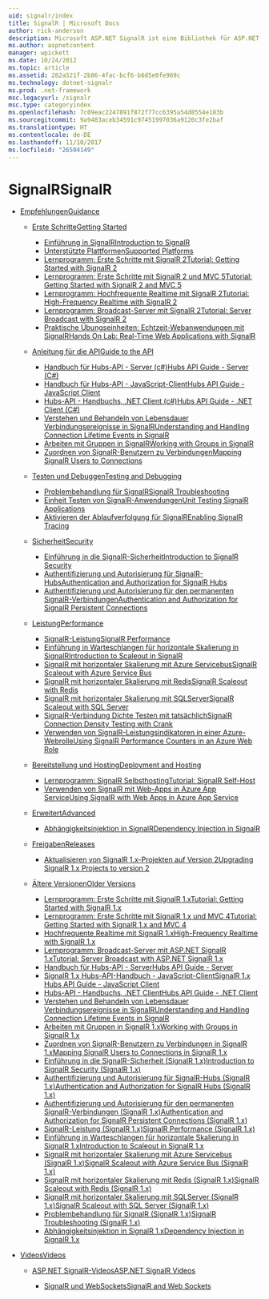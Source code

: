 ```yaml
---
uid: signalr/index
title: SignalR | Microsoft Docs
author: rick-anderson
description: Microsoft ASP.NET SignalR ist eine Bibliothek für ASP.NET-Entwickler,, die den Prozess des Hinzufügens von Echtzeit-Webfunktionen zu Ihren Anwendungen vereinfacht.
ms.author: aspnetcontent
manager: wpickett
ms.date: 10/24/2012
ms.topic: article
ms.assetid: 282a521f-2b86-4fac-bcf6-b6d5e0fe969c
ms.technology: dotnet-signalr
ms.prod: .net-framework
msc.legacyurl: /signalr
msc.type: categoryindex
ms.openlocfilehash: 7c09eac2247891f872f77cc6395a54d8554e183b
ms.sourcegitcommit: 9a9483aceb34591c97451997036a9120c3fe2baf
ms.translationtype: HT
ms.contentlocale: de-DE
ms.lasthandoff: 11/10/2017
ms.locfileid: "26504149"
---
```

<a name="signalr"></a><span data-ttu-id="c3cd3-103">SignalR</span><span class="sxs-lookup"><span data-stu-id="c3cd3-103">SignalR</span></span>
====================
- [<span data-ttu-id="c3cd3-104">Empfehlungen</span><span class="sxs-lookup"><span data-stu-id="c3cd3-104">Guidance</span></span>](overview/index.md)

    - [<span data-ttu-id="c3cd3-105">Erste Schritte</span><span class="sxs-lookup"><span data-stu-id="c3cd3-105">Getting Started</span></span>](overview/getting-started/index.md)

        - [<span data-ttu-id="c3cd3-106">Einführung in SignalR</span><span class="sxs-lookup"><span data-stu-id="c3cd3-106">Introduction to SignalR</span></span>](overview/getting-started/introduction-to-signalr.md)
        - [<span data-ttu-id="c3cd3-107">Unterstützte Plattformen</span><span class="sxs-lookup"><span data-stu-id="c3cd3-107">Supported Platforms</span></span>](overview/getting-started/supported-platforms.md)
        - [<span data-ttu-id="c3cd3-108">Lernprogramm: Erste Schritte mit SignalR 2</span><span class="sxs-lookup"><span data-stu-id="c3cd3-108">Tutorial: Getting Started with SignalR 2</span></span>](overview/getting-started/tutorial-getting-started-with-signalr.md)
        - [<span data-ttu-id="c3cd3-109">Lernprogramm: Erste Schritte mit SignalR 2 und MVC 5</span><span class="sxs-lookup"><span data-stu-id="c3cd3-109">Tutorial: Getting Started with SignalR 2 and MVC 5</span></span>](overview/getting-started/tutorial-getting-started-with-signalr-and-mvc.md)
        - [<span data-ttu-id="c3cd3-110">Lernprogramm: Hochfrequente Realtime mit SignalR 2</span><span class="sxs-lookup"><span data-stu-id="c3cd3-110">Tutorial: High-Frequency Realtime with SignalR 2</span></span>](overview/getting-started/tutorial-high-frequency-realtime-with-signalr.md)
        - [<span data-ttu-id="c3cd3-111">Lernprogramm: Broadcast-Server mit SignalR 2</span><span class="sxs-lookup"><span data-stu-id="c3cd3-111">Tutorial: Server Broadcast with SignalR 2</span></span>](overview/getting-started/tutorial-server-broadcast-with-signalr.md)
        - [<span data-ttu-id="c3cd3-112">Praktische Übungseinheiten: Echtzeit-Webanwendungen mit SignalR</span><span class="sxs-lookup"><span data-stu-id="c3cd3-112">Hands On Lab: Real-Time Web Applications with SignalR</span></span>](overview/getting-started/real-time-web-applications-with-signalr.md)
    - [<span data-ttu-id="c3cd3-113">Anleitung für die API</span><span class="sxs-lookup"><span data-stu-id="c3cd3-113">Guide to the API</span></span>](overview/guide-to-the-api/index.md)

        - [<span data-ttu-id="c3cd3-114">Handbuch für Hubs-API - Server (c#)</span><span class="sxs-lookup"><span data-stu-id="c3cd3-114">Hubs API Guide - Server (C#)</span></span>](overview/guide-to-the-api/hubs-api-guide-server.md)
        - [<span data-ttu-id="c3cd3-115">Handbuch für Hubs-API - JavaScript-Client</span><span class="sxs-lookup"><span data-stu-id="c3cd3-115">Hubs API Guide - JavaScript Client</span></span>](overview/guide-to-the-api/hubs-api-guide-javascript-client.md)
        - [<span data-ttu-id="c3cd3-116">Hubs-API - Handbuchs, .NET Client (c#)</span><span class="sxs-lookup"><span data-stu-id="c3cd3-116">Hubs API Guide - .NET Client (C#)</span></span>](overview/guide-to-the-api/hubs-api-guide-net-client.md)
        - [<span data-ttu-id="c3cd3-117">Verstehen und Behandeln von Lebensdauer Verbindungsereignisse in SignalR</span><span class="sxs-lookup"><span data-stu-id="c3cd3-117">Understanding and Handling Connection Lifetime Events in SignalR</span></span>](overview/guide-to-the-api/handling-connection-lifetime-events.md)
        - [<span data-ttu-id="c3cd3-118">Arbeiten mit Gruppen in SignalR</span><span class="sxs-lookup"><span data-stu-id="c3cd3-118">Working with Groups in SignalR</span></span>](overview/guide-to-the-api/working-with-groups.md)
        - [<span data-ttu-id="c3cd3-119">Zuordnen von SignalR-Benutzern zu Verbindungen</span><span class="sxs-lookup"><span data-stu-id="c3cd3-119">Mapping SignalR Users to Connections</span></span>](overview/guide-to-the-api/mapping-users-to-connections.md)
    - [<span data-ttu-id="c3cd3-120">Testen und Debuggen</span><span class="sxs-lookup"><span data-stu-id="c3cd3-120">Testing and Debugging</span></span>](overview/testing-and-debugging/index.md)

        - [<span data-ttu-id="c3cd3-121">Problembehandlung für SignalR</span><span class="sxs-lookup"><span data-stu-id="c3cd3-121">SignalR Troubleshooting</span></span>](overview/testing-and-debugging/troubleshooting.md)
        - [<span data-ttu-id="c3cd3-122">Einheit Testen von SignalR-Anwendungen</span><span class="sxs-lookup"><span data-stu-id="c3cd3-122">Unit Testing SignalR Applications</span></span>](overview/testing-and-debugging/unit-testing-signalr-applications.md)
        - [<span data-ttu-id="c3cd3-123">Aktivieren der Ablaufverfolgung für SignalR</span><span class="sxs-lookup"><span data-stu-id="c3cd3-123">Enabling SignalR Tracing</span></span>](overview/testing-and-debugging/enabling-signalr-tracing.md)
    - [<span data-ttu-id="c3cd3-124">Sicherheit</span><span class="sxs-lookup"><span data-stu-id="c3cd3-124">Security</span></span>](overview/security/index.md)

        - [<span data-ttu-id="c3cd3-125">Einführung in die SignalR-Sicherheit</span><span class="sxs-lookup"><span data-stu-id="c3cd3-125">Introduction to SignalR Security</span></span>](overview/security/introduction-to-security.md)
        - [<span data-ttu-id="c3cd3-126">Authentifizierung und Autorisierung für SignalR-Hubs</span><span class="sxs-lookup"><span data-stu-id="c3cd3-126">Authentication and Authorization for SignalR Hubs</span></span>](overview/security/hub-authorization.md)
        - [<span data-ttu-id="c3cd3-127">Authentifizierung und Autorisierung für den permanenten SignalR-Verbindungen</span><span class="sxs-lookup"><span data-stu-id="c3cd3-127">Authentication and Authorization for SignalR Persistent Connections</span></span>](overview/security/persistent-connection-authorization.md)
    - [<span data-ttu-id="c3cd3-128">Leistung</span><span class="sxs-lookup"><span data-stu-id="c3cd3-128">Performance</span></span>](overview/performance/index.md)

        - [<span data-ttu-id="c3cd3-129">SignalR-Leistung</span><span class="sxs-lookup"><span data-stu-id="c3cd3-129">SignalR Performance</span></span>](overview/performance/signalr-performance.md)
        - [<span data-ttu-id="c3cd3-130">Einführung in Warteschlangen für horizontale Skalierung in SignalR</span><span class="sxs-lookup"><span data-stu-id="c3cd3-130">Introduction to Scaleout in SignalR</span></span>](overview/performance/scaleout-in-signalr.md)
        - [<span data-ttu-id="c3cd3-131">SignalR mit horizontaler Skalierung mit Azure Servicebus</span><span class="sxs-lookup"><span data-stu-id="c3cd3-131">SignalR Scaleout with Azure Service Bus</span></span>](overview/performance/scaleout-with-windows-azure-service-bus.md)
        - [<span data-ttu-id="c3cd3-132">SignalR mit horizontaler Skalierung mit Redis</span><span class="sxs-lookup"><span data-stu-id="c3cd3-132">SignalR Scaleout with Redis</span></span>](overview/performance/scaleout-with-redis.md)
        - [<span data-ttu-id="c3cd3-133">SignalR mit horizontaler Skalierung mit SQLServer</span><span class="sxs-lookup"><span data-stu-id="c3cd3-133">SignalR Scaleout with SQL Server</span></span>](overview/performance/scaleout-with-sql-server.md)
        - [<span data-ttu-id="c3cd3-134">SignalR-Verbindung Dichte Testen mit tatsächlich</span><span class="sxs-lookup"><span data-stu-id="c3cd3-134">SignalR Connection Density Testing with Crank</span></span>](overview/performance/signalr-connection-density-testing-with-crank.md)
        - [<span data-ttu-id="c3cd3-135">Verwenden von SignalR-Leistungsindikatoren in einer Azure-Webrolle</span><span class="sxs-lookup"><span data-stu-id="c3cd3-135">Using SignalR Performance Counters in an Azure Web Role</span></span>](overview/performance/using-signalr-performance-counters-in-an-azure-web-role.md)
    - [<span data-ttu-id="c3cd3-136">Bereitstellung und Hosting</span><span class="sxs-lookup"><span data-stu-id="c3cd3-136">Deployment and Hosting</span></span>](overview/deployment/index.md)

        - [<span data-ttu-id="c3cd3-137">Lernprogramm: SignalR Selbsthosting</span><span class="sxs-lookup"><span data-stu-id="c3cd3-137">Tutorial: SignalR Self-Host</span></span>](overview/deployment/tutorial-signalr-self-host.md)
        - [<span data-ttu-id="c3cd3-138">Verwenden von SignalR mit Web-Apps in Azure App Service</span><span class="sxs-lookup"><span data-stu-id="c3cd3-138">Using SignalR with Web Apps in Azure App Service</span></span>](overview/deployment/using-signalr-with-azure-web-sites.md)
    - [<span data-ttu-id="c3cd3-139">Erweitert</span><span class="sxs-lookup"><span data-stu-id="c3cd3-139">Advanced</span></span>](overview/advanced/index.md)

        - [<span data-ttu-id="c3cd3-140">Abhängigkeitsinjektion in SignalR</span><span class="sxs-lookup"><span data-stu-id="c3cd3-140">Dependency Injection in SignalR</span></span>](overview/advanced/dependency-injection.md)
    - [<span data-ttu-id="c3cd3-141">Freigaben</span><span class="sxs-lookup"><span data-stu-id="c3cd3-141">Releases</span></span>](overview/releases/index.md)

        - [<span data-ttu-id="c3cd3-142">Aktualisieren von SignalR 1.x-Projekten auf Version 2</span><span class="sxs-lookup"><span data-stu-id="c3cd3-142">Upgrading SignalR 1.x Projects to version 2</span></span>](overview/releases/upgrading-signalr-1x-projects-to-20.md)
    - [<span data-ttu-id="c3cd3-143">Ältere Versionen</span><span class="sxs-lookup"><span data-stu-id="c3cd3-143">Older Versions</span></span>](overview/older-versions/index.md)

        - [<span data-ttu-id="c3cd3-144">Lernprogramm: Erste Schritte mit SignalR 1.x</span><span class="sxs-lookup"><span data-stu-id="c3cd3-144">Tutorial: Getting Started with SignalR 1.x</span></span>](overview/older-versions/tutorial-getting-started-with-signalr.md)
        - [<span data-ttu-id="c3cd3-145">Lernprogramm: Erste Schritte mit SignalR 1.x und MVC 4</span><span class="sxs-lookup"><span data-stu-id="c3cd3-145">Tutorial: Getting Started with SignalR 1.x and MVC 4</span></span>](overview/older-versions/tutorial-getting-started-with-signalr-and-mvc-4.md)
        - [<span data-ttu-id="c3cd3-146">Hochfrequente Realtime mit SignalR 1.x</span><span class="sxs-lookup"><span data-stu-id="c3cd3-146">High-Frequency Realtime with SignalR 1.x</span></span>](overview/older-versions/tutorial-high-frequency-realtime-with-signalr.md)
        - [<span data-ttu-id="c3cd3-147">Lernprogramm: Broadcast-Server mit ASP.NET SignalR 1.x</span><span class="sxs-lookup"><span data-stu-id="c3cd3-147">Tutorial: Server Broadcast with ASP.NET SignalR 1.x</span></span>](overview/older-versions/tutorial-server-broadcast-with-aspnet-signalr.md)
        - [<span data-ttu-id="c3cd3-148">Handbuch für Hubs-API - Server</span><span class="sxs-lookup"><span data-stu-id="c3cd3-148">Hubs API Guide - Server</span></span>](overview/older-versions/signalr-1x-hubs-api-guide-server.md)
        - [<span data-ttu-id="c3cd3-149">SignalR 1.x Hubs-API-Handbuch - JavaScript-Client</span><span class="sxs-lookup"><span data-stu-id="c3cd3-149">SignalR 1.x Hubs API Guide - JavaScript Client</span></span>](overview/older-versions/signalr-1x-hubs-api-guide-javascript-client.md)
        - [<span data-ttu-id="c3cd3-150">Hubs-API - Handbuchs, .NET Client</span><span class="sxs-lookup"><span data-stu-id="c3cd3-150">Hubs API Guide - .NET Client</span></span>](overview/older-versions/signalr-1x-hubs-api-guide-net-client.md)
        - [<span data-ttu-id="c3cd3-151">Verstehen und Behandeln von Lebensdauer Verbindungsereignisse in SignalR</span><span class="sxs-lookup"><span data-stu-id="c3cd3-151">Understanding and Handling Connection Lifetime Events in SignalR</span></span>](overview/older-versions/handling-connection-lifetime-events.md)
        - [<span data-ttu-id="c3cd3-152">Arbeiten mit Gruppen in SignalR 1.x</span><span class="sxs-lookup"><span data-stu-id="c3cd3-152">Working with Groups in SignalR 1.x</span></span>](overview/older-versions/working-with-groups.md)
        - [<span data-ttu-id="c3cd3-153">Zuordnen von SignalR-Benutzern zu Verbindungen in SignalR 1.x</span><span class="sxs-lookup"><span data-stu-id="c3cd3-153">Mapping SignalR Users to Connections in SignalR 1.x</span></span>](overview/older-versions/mapping-users-to-connections.md)
        - [<span data-ttu-id="c3cd3-154">Einführung in die SignalR-Sicherheit (SignalR 1.x)</span><span class="sxs-lookup"><span data-stu-id="c3cd3-154">Introduction to SignalR Security (SignalR 1.x)</span></span>](overview/older-versions/introduction-to-security.md)
        - [<span data-ttu-id="c3cd3-155">Authentifizierung und Autorisierung für SignalR-Hubs (SignalR 1.x)</span><span class="sxs-lookup"><span data-stu-id="c3cd3-155">Authentication and Authorization for SignalR Hubs (SignalR 1.x)</span></span>](overview/older-versions/hub-authorization.md)
        - [<span data-ttu-id="c3cd3-156">Authentifizierung und Autorisierung für den permanenten SignalR-Verbindungen (SignalR 1.x)</span><span class="sxs-lookup"><span data-stu-id="c3cd3-156">Authentication and Authorization for SignalR Persistent Connections (SignalR 1.x)</span></span>](overview/older-versions/persistent-connection-authorization.md)
        - [<span data-ttu-id="c3cd3-157">SignalR-Leistung (SignalR 1.x)</span><span class="sxs-lookup"><span data-stu-id="c3cd3-157">SignalR Performance (SignalR 1.x)</span></span>](overview/older-versions/signalr-performance.md)
        - [<span data-ttu-id="c3cd3-158">Einführung in Warteschlangen für horizontale Skalierung in SignalR 1.x</span><span class="sxs-lookup"><span data-stu-id="c3cd3-158">Introduction to Scaleout in SignalR 1.x</span></span>](overview/older-versions/scaleout-in-signalr.md)
        - [<span data-ttu-id="c3cd3-159">SignalR mit horizontaler Skalierung mit Azure Servicebus (SignalR 1.x)</span><span class="sxs-lookup"><span data-stu-id="c3cd3-159">SignalR Scaleout with Azure Service Bus (SignalR 1.x)</span></span>](overview/older-versions/scaleout-with-windows-azure-service-bus.md)
        - [<span data-ttu-id="c3cd3-160">SignalR mit horizontaler Skalierung mit Redis (SignalR 1.x)</span><span class="sxs-lookup"><span data-stu-id="c3cd3-160">SignalR Scaleout with Redis (SignalR 1.x)</span></span>](overview/older-versions/scaleout-with-redis.md)
        - [<span data-ttu-id="c3cd3-161">SignalR mit horizontaler Skalierung mit SQLServer (SignalR 1.x)</span><span class="sxs-lookup"><span data-stu-id="c3cd3-161">SignalR Scaleout with SQL Server (SignalR 1.x)</span></span>](overview/older-versions/scaleout-with-sql-server.md)
        - [<span data-ttu-id="c3cd3-162">Problembehandlung für SignalR (SignalR 1.x)</span><span class="sxs-lookup"><span data-stu-id="c3cd3-162">SignalR Troubleshooting (SignalR 1.x)</span></span>](overview/older-versions/troubleshooting.md)
        - [<span data-ttu-id="c3cd3-163">Abhängigkeitsinjektion in SignalR 1.x</span><span class="sxs-lookup"><span data-stu-id="c3cd3-163">Dependency Injection in SignalR 1.x</span></span>](overview/older-versions/dependency-injection.md)
- [<span data-ttu-id="c3cd3-164">Videos</span><span class="sxs-lookup"><span data-stu-id="c3cd3-164">Videos</span></span>](videos/index.md)

    - [<span data-ttu-id="c3cd3-165">ASP.NET SignalR-Videos</span><span class="sxs-lookup"><span data-stu-id="c3cd3-165">ASP.NET SignalR Videos</span></span>](videos/getting-started/index.md)

        - [<span data-ttu-id="c3cd3-166">SignalR und WebSockets</span><span class="sxs-lookup"><span data-stu-id="c3cd3-166">SignalR and Web Sockets</span></span>](videos/getting-started/signalr-and-web-sockets.md)
